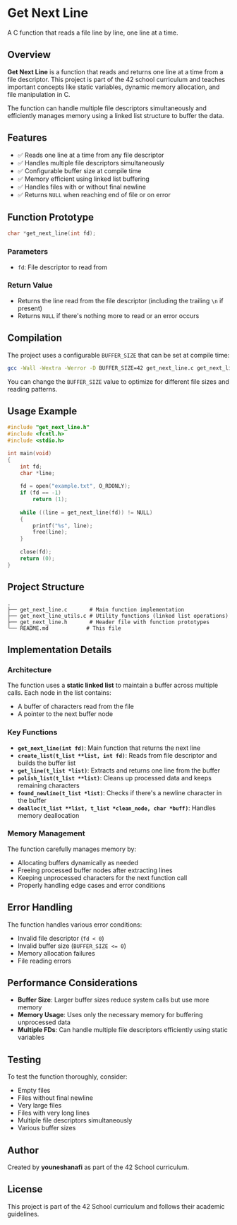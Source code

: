 # Get Next Line

A C function that reads a file line by line, one line at a time.

## Overview

**Get Next Line** is a function that reads and returns one line at a time from a file descriptor. This project is part of the 42 school curriculum and teaches important concepts like static variables, dynamic memory allocation, and file manipulation in C.

The function can handle multiple file descriptors simultaneously and efficiently manages memory using a linked list structure to buffer the data.

## Features

- ✅ Reads one line at a time from any file descriptor
- ✅ Handles multiple file descriptors simultaneously
- ✅ Configurable buffer size at compile time
- ✅ Memory efficient using linked list buffering
- ✅ Handles files with or without final newline
- ✅ Returns `NULL` when reaching end of file or on error

## Function Prototype

```c
char *get_next_line(int fd);
```

### Parameters
- `fd`: File descriptor to read from

### Return Value
- Returns the line read from the file descriptor (including the trailing `\n` if present)
- Returns `NULL` if there's nothing more to read or an error occurs

## Compilation

The project uses a configurable `BUFFER_SIZE` that can be set at compile time:

```bash
gcc -Wall -Wextra -Werror -D BUFFER_SIZE=42 get_next_line.c get_next_line_utils.c
```

You can change the `BUFFER_SIZE` value to optimize for different file sizes and reading patterns.

## Usage Example

```c
#include "get_next_line.h"
#include <fcntl.h>
#include <stdio.h>

int main(void)
{
    int fd;
    char *line;
    
    fd = open("example.txt", O_RDONLY);
    if (fd == -1)
        return (1);
    
    while ((line = get_next_line(fd)) != NULL)
    {
        printf("%s", line);
        free(line);
    }
    
    close(fd);
    return (0);
}
```

## Project Structure

```
.
├── get_next_line.c       # Main function implementation
├── get_next_line_utils.c # Utility functions (linked list operations)
├── get_next_line.h       # Header file with function prototypes
└── README.md            # This file
```

## Implementation Details

### Architecture

The function uses a **static linked list** to maintain a buffer across multiple calls. Each node in the list contains:
- A buffer of characters read from the file
- A pointer to the next buffer node

### Key Functions

- **`get_next_line(int fd)`**: Main function that returns the next line
- **`create_list(t_list **list, int fd)`**: Reads from file descriptor and builds the buffer list
- **`get_line(t_list *list)`**: Extracts and returns one line from the buffer
- **`polish_list(t_list **list)`**: Cleans up processed data and keeps remaining characters
- **`found_newline(t_list *list)`**: Checks if there's a newline character in the buffer
- **`dealloc(t_list **list, t_list *clean_node, char *buff)`**: Handles memory deallocation

### Memory Management

The function carefully manages memory by:
- Allocating buffers dynamically as needed
- Freeing processed buffer nodes after extracting lines
- Keeping unprocessed characters for the next function call
- Properly handling edge cases and error conditions

## Error Handling

The function handles various error conditions:
- Invalid file descriptor (`fd < 0`)
- Invalid buffer size (`BUFFER_SIZE <= 0`)
- Memory allocation failures
- File reading errors

## Performance Considerations

- **Buffer Size**: Larger buffer sizes reduce system calls but use more memory
- **Memory Usage**: Uses only the necessary memory for buffering unprocessed data
- **Multiple FDs**: Can handle multiple file descriptors efficiently using static variables

## Testing

To test the function thoroughly, consider:
- Empty files
- Files without final newline
- Very large files
- Files with very long lines
- Multiple file descriptors simultaneously
- Various buffer sizes

## Author

Created by **youneshanafi** as part of the 42 School curriculum.

## License

This project is part of the 42 School curriculum and follows their academic guidelines.
